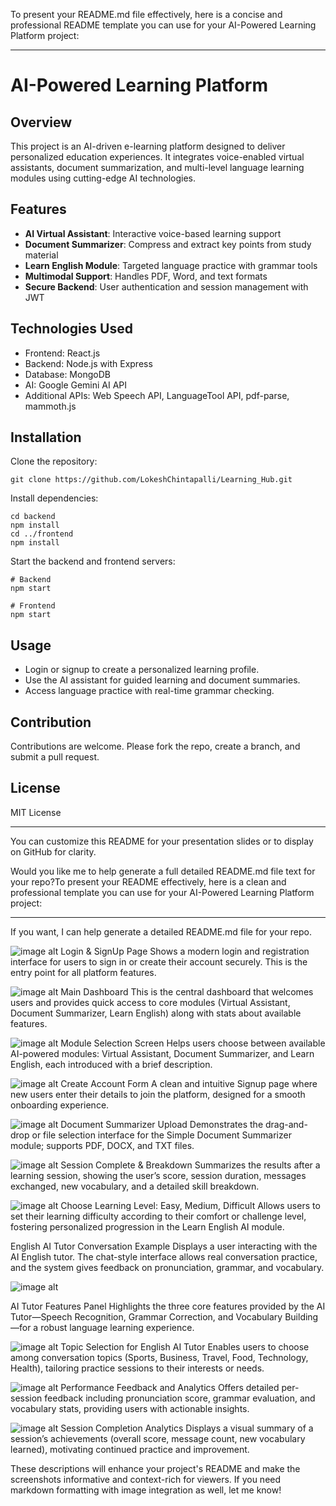 To present your README.md file effectively, here is a concise and professional README template you can use for your AI-Powered Learning Platform project:

***

# AI-Powered Learning Platform

## Overview
This project is an AI-driven e-learning platform designed to deliver personalized education experiences. It integrates voice-enabled virtual assistants, document summarization, and multi-level language learning modules using cutting-edge AI technologies.

## Features
- **AI Virtual Assistant**: Interactive voice-based learning support
- **Document Summarizer**: Compress and extract key points from study material
- **Learn English Module**: Targeted language practice with grammar tools
- **Multimodal Support**: Handles PDF, Word, and text formats
- **Secure Backend**: User authentication and session management with JWT

## Technologies Used
- Frontend: React.js
- Backend: Node.js with Express
- Database: MongoDB
- AI: Google Gemini AI API
- Additional APIs: Web Speech API, LanguageTool API, pdf-parse, mammoth.js

## Installation
Clone the repository:

```
git clone https://github.com/LokeshChintapalli/Learning_Hub.git
```

Install dependencies:

```
cd backend
npm install
cd ../frontend
npm install
```

Start the backend and frontend servers:

```
# Backend
npm start

# Frontend
npm start
```

## Usage
- Login or signup to create a personalized learning profile.
- Use the AI assistant for guided learning and document summaries.
- Access language practice with real-time grammar checking.

## Contribution
Contributions are welcome. Please fork the repo, create a branch, and submit a pull request.

## License
MIT License

***

You can customize this README for your presentation slides or to display on GitHub for clarity.

Would you like me to help generate a full detailed README.md file text for your repo?To present your README effectively, here is a clean and professional template you can use for your AI-Powered Learning Platform project:

***



If you want, I can help generate a detailed README.md file for your repo.



![image alt](https://github.com/LokeshChintapalli/Learning_Hub/blob/c97d692d29f061fdb312334593d4cc7a1ceb36da/Screenshot%20(378).png)
Login & SignUp Page
Shows a modern login and registration interface for users to sign in or create their account securely. This is the entry point for all platform features.


![image alt](https://github.com/LokeshChintapalli/Learning_Hub/blob/fe23801ce843079d097cb6205cbb6b90c704e2ce/Screenshot%20(380).png)
Main Dashboard
This is the central dashboard that welcomes users and provides quick access to core modules (Virtual Assistant, Document Summarizer, Learn English) along with stats about available features.

![image alt](https://github.com/LokeshChintapalli/Learning_Hub/blob/8982923ae029cb8e12ee193e523963cc1bfb4cbd/Screenshot%20(381).png)
Module Selection Screen
Helps users choose between available AI-powered modules: Virtual Assistant, Document Summarizer, and Learn English, each introduced with a brief description.

![image alt](https://github.com/LokeshChintapalli/Learning_Hub/blob/8982923ae029cb8e12ee193e523963cc1bfb4cbd/Screenshot%20(382).png)
Create Account Form
A clean and intuitive Signup page where new users enter their details to join the platform, designed for a smooth onboarding experience.

![image alt](https://github.com/LokeshChintapalli/Learning_Hub/blob/8982923ae029cb8e12ee193e523963cc1bfb4cbd/Screenshot%20(383).png)
Document Summarizer Upload
Demonstrates the drag-and-drop or file selection interface for the Simple Document Summarizer module; supports PDF, DOCX, and TXT files.

![image alt](https://github.com/LokeshChintapalli/Learning_Hub/blob/8982923ae029cb8e12ee193e523963cc1bfb4cbd/Screenshot%20(384).png)
Session Complete & Breakdown
Summarizes the results after a learning session, showing the user’s score, session duration, messages exchanged, new vocabulary, and a detailed skill breakdown.

![image alt](https://github.com/LokeshChintapalli/Learning_Hub/blob/8982923ae029cb8e12ee193e523963cc1bfb4cbd/Screenshot%20(385).png)
Choose Learning Level: Easy, Medium, Difficult
Allows users to set their learning difficulty according to their comfort or challenge level, fostering personalized progression in the Learn English AI module. 

English AI Tutor Conversation Example
Displays a user interacting with the AI English tutor. The chat-style interface allows real conversation practice, and the system gives feedback on pronunciation, grammar, and vocabulary.

![image alt](https://github.com/LokeshChintapalli/Learning_Hub/blob/8982923ae029cb8e12ee193e523963cc1bfb4cbd/Screenshot%20(386).png)

AI Tutor Features Panel
Highlights the three core features provided by the AI Tutor—Speech Recognition, Grammar Correction, and Vocabulary Building—for a robust language learning experience.


![image alt](https://github.com/LokeshChintapalli/Learning_Hub/blob/8982923ae029cb8e12ee193e523963cc1bfb4cbd/Screenshot%20(387).png)
Topic Selection for English AI Tutor
Enables users to choose among conversation topics (Sports, Business, Travel, Food, Technology, Health), tailoring practice sessions to their interests or needs.

![image alt](https://github.com/LokeshChintapalli/Learning_Hub/blob/8982923ae029cb8e12ee193e523963cc1bfb4cbd/Screenshot%20(388).png)
Performance Feedback and Analytics
Offers detailed per-session feedback including pronunciation score, grammar evaluation, and vocabulary stats, providing users with actionable insights.

![image alt](https://github.com/LokeshChintapalli/Learning_Hub/blob/8982923ae029cb8e12ee193e523963cc1bfb4cbd/Screenshot%20(390).png)
Session Completion Analytics
Displays a visual summary of a session’s achievements (overall score, message count, new vocabulary learned), motivating continued practice and improvement.

These descriptions will enhance your project's README and make the screenshots informative and context-rich for viewers. If you need markdown formatting with image integration as well, let me know!

